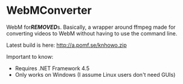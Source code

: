 WebMConverter
=============
WebM for***REMOVED***s. Basically, a wrapper around ffmpeg made for converting videos to WebM without having to use the command line.

Latest build is here: http://a.pomf.se/knhowo.zip 

Important to know:
* Requires .NET Framework 4.5
* Only works on Windows (I assume Linux users don't need GUIs)
